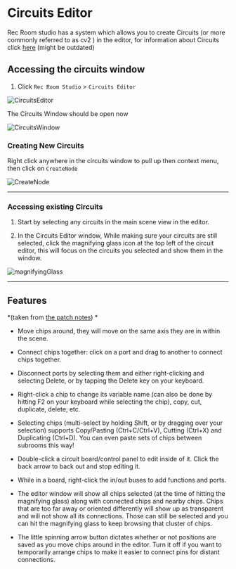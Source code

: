 # Circuits Editor

Rec Room studio has a system which allows you to create Circuits (or more commonly referred to as cv2 ) in the editor, for information about Circuits click [here](https://recroom.com/cv2) (might be outdated)

## Accessing the circuits window 

1. Click `Rec Room Studio` > `Circuits Editor`

![CircuitsEditor](/img/CircuitsEditor.png)

The Circuits Window should be open now

![CircuitsWindow](/img/CircuitsWindow.png)


### Creating New Circuits

Right click anywhere in the circuits window to pull up then context menu, then click on `CreateNode`

![CreateNode](/img/CreateNode.gif)

-------------------------------------
### Accessing existing Circuits

1. Start by selecting any circuits in the main scene view in the editor.

2. In the Circuits Editor window, While making sure your circuits are still selected, click the magnifying glass icon at the top left of the circuit editor, this will focus on the circuits you selected and show them in the window.

![magnifyingGlass](/img/MagnifyingGlass.png)

-------------------------------------

## Features
*(taken from [the patch notes](/Updates/2023/04/17/studio-update)) *
* Move chips around, they will move on the same axis they are in within the scene.

* Connect chips together: click on a port and drag to another to connect chips together.

* Disconnect ports by selecting them and either right-clicking and selecting Delete, or by tapping the Delete key on your keyboard.

* Right-click a chip to change its variable name (can also be done by hitting F2 on your keyboard while selecting the chip), copy, cut, duplicate, delete, etc.

* Selecting chips (multi-select by holding Shift, or by dragging over your selection) supports Copy/Pasting (Ctrl+C/Ctrl+V), Cutting (Ctrl+X) and Duplicating (Ctrl+D). You can even paste sets of chips between subrooms this way!

* Double-click a circuit board/control panel to edit inside of it. Click the back arrow to back out and stop editing it.

* While in a board, right-click the in/out buses to add functions and ports.
* The editor window will show all chips selected (at the time of hitting the magnifying glass) along with connected chips and nearby chips. Chips that are too far away or oriented differently will show up as transparent and will not show all its connections. Those can still be selected and you can hit the magnifying glass to keep browsing that cluster of chips.

* The little spinning arrow button dictates whether or not positions are saved as you move chips around in the editor. Turn it off if you want to temporarily arrange chips to make it easier to connect pins for distant connections.
